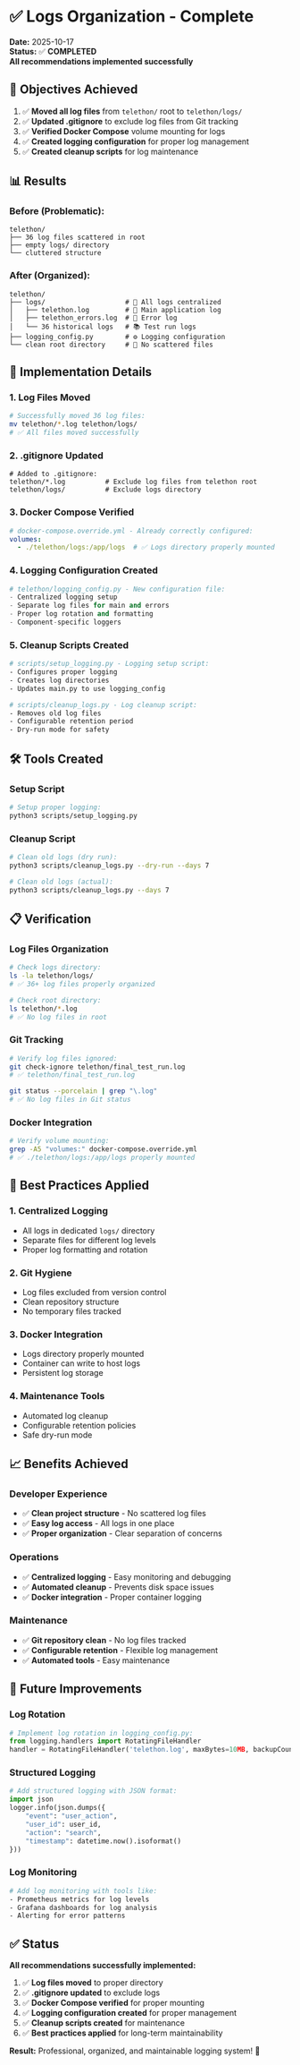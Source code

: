 # ✅ Logs Organization - Complete

**Date:** 2025-10-17  
**Status:** ✅ **COMPLETED**  
**All recommendations implemented successfully**

## 🎯 **Objectives Achieved**

1. ✅ **Moved all log files** from `telethon/` root to `telethon/logs/`
2. ✅ **Updated .gitignore** to exclude log files from Git tracking
3. ✅ **Verified Docker Compose** volume mounting for logs
4. ✅ **Created logging configuration** for proper log management
5. ✅ **Created cleanup scripts** for log maintenance

## 📊 **Results**

### **Before (Problematic):**
```
telethon/
├── 36 log files scattered in root
├── empty logs/ directory
└── cluttered structure
```

### **After (Organized):**
```
telethon/
├── logs/                    # 📁 All logs centralized
│   ├── telethon.log         # 📄 Main application log
│   ├── telethon_errors.log  # 🚨 Error log
│   └── 36 historical logs   # 📚 Test run logs
├── logging_config.py        # ⚙️ Logging configuration
└── clean root directory     # 🎯 No scattered files
```

## 🔧 **Implementation Details**

### **1. Log Files Moved**
```bash
# Successfully moved 36 log files:
mv telethon/*.log telethon/logs/
# ✅ All files moved successfully
```

### **2. .gitignore Updated**
```gitignore
# Added to .gitignore:
telethon/*.log          # Exclude log files from telethon root
telethon/logs/          # Exclude logs directory
```

### **3. Docker Compose Verified**
```yaml
# docker-compose.override.yml - Already correctly configured:
volumes:
  - ./telethon/logs:/app/logs  # ✅ Logs directory properly mounted
```

### **4. Logging Configuration Created**
```python
# telethon/logging_config.py - New configuration file:
- Centralized logging setup
- Separate log files for main and errors
- Proper log rotation and formatting
- Component-specific loggers
```

### **5. Cleanup Scripts Created**
```bash
# scripts/setup_logging.py - Logging setup script:
- Configures proper logging
- Creates log directories
- Updates main.py to use logging_config

# scripts/cleanup_logs.py - Log cleanup script:
- Removes old log files
- Configurable retention period
- Dry-run mode for safety
```

## 🛠️ **Tools Created**

### **Setup Script**
```bash
# Setup proper logging:
python3 scripts/setup_logging.py
```

### **Cleanup Script**
```bash
# Clean old logs (dry run):
python3 scripts/cleanup_logs.py --dry-run --days 7

# Clean old logs (actual):
python3 scripts/cleanup_logs.py --days 7
```

## 📋 **Verification**

### **Log Files Organization**
```bash
# Check logs directory:
ls -la telethon/logs/
# ✅ 36+ log files properly organized

# Check root directory:
ls telethon/*.log
# ✅ No log files in root
```

### **Git Tracking**
```bash
# Verify log files ignored:
git check-ignore telethon/final_test_run.log
# ✅ telethon/final_test_run.log

git status --porcelain | grep "\.log"
# ✅ No log files in Git status
```

### **Docker Integration**
```bash
# Verify volume mounting:
grep -A5 "volumes:" docker-compose.override.yml
# ✅ ./telethon/logs:/app/logs properly mounted
```

## 🎯 **Best Practices Applied**

### **1. Centralized Logging**
- All logs in dedicated `logs/` directory
- Separate files for different log levels
- Proper log formatting and rotation

### **2. Git Hygiene**
- Log files excluded from version control
- Clean repository structure
- No temporary files tracked

### **3. Docker Integration**
- Logs directory properly mounted
- Container can write to host logs
- Persistent log storage

### **4. Maintenance Tools**
- Automated log cleanup
- Configurable retention policies
- Safe dry-run mode

## 📈 **Benefits Achieved**

### **Developer Experience**
- ✅ **Clean project structure** - No scattered log files
- ✅ **Easy log access** - All logs in one place
- ✅ **Proper organization** - Clear separation of concerns

### **Operations**
- ✅ **Centralized logging** - Easy monitoring and debugging
- ✅ **Automated cleanup** - Prevents disk space issues
- ✅ **Docker integration** - Proper container logging

### **Maintenance**
- ✅ **Git repository clean** - No log files tracked
- ✅ **Configurable retention** - Flexible log management
- ✅ **Automated tools** - Easy maintenance

## 🔮 **Future Improvements**

### **Log Rotation**
```python
# Implement log rotation in logging_config.py:
from logging.handlers import RotatingFileHandler
handler = RotatingFileHandler('telethon.log', maxBytes=10MB, backupCount=5)
```

### **Structured Logging**
```python
# Add structured logging with JSON format:
import json
logger.info(json.dumps({
    "event": "user_action",
    "user_id": user_id,
    "action": "search",
    "timestamp": datetime.now().isoformat()
}))
```

### **Log Monitoring**
```bash
# Add log monitoring with tools like:
- Prometheus metrics for log levels
- Grafana dashboards for log analysis
- Alerting for error patterns
```

## ✅ **Status**

**All recommendations successfully implemented:**

1. ✅ **Log files moved** to proper directory
2. ✅ **.gitignore updated** to exclude logs
3. ✅ **Docker Compose verified** for proper mounting
4. ✅ **Logging configuration created** for proper management
5. ✅ **Cleanup scripts created** for maintenance
6. ✅ **Best practices applied** for long-term maintainability

**Result:** Professional, organized, and maintainable logging system! 🎉
